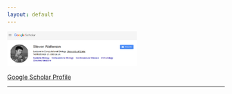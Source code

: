 ```yaml
---
layout: default
---
```

<a href="http://dx.doi.org/10.6084/m9.figshare.97316"><img src="/assets/img/Capture3.PNG" alt="poster1" width="300px"/></a>

[Google Scholar Profile](https://scholar.google.co.uk/citations?user=oMccxPwAAAAJ&hl=en&oi=ao) 

<hr>
